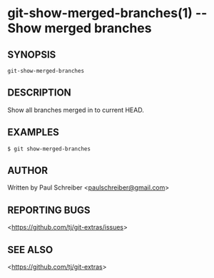 git-show-merged-branches(1) -- Show merged branches
===================================================

## SYNOPSIS

`git-show-merged-branches`

## DESCRIPTION

  Show all branches merged in to current HEAD.

## EXAMPLES

    $ git show-merged-branches

## AUTHOR

Written by Paul Schreiber &lt;<paulschreiber@gmail.com>&gt;

## REPORTING BUGS

&lt;<https://github.com/tj/git-extras/issues>&gt;

## SEE ALSO

&lt;<https://github.com/tj/git-extras>&gt;
